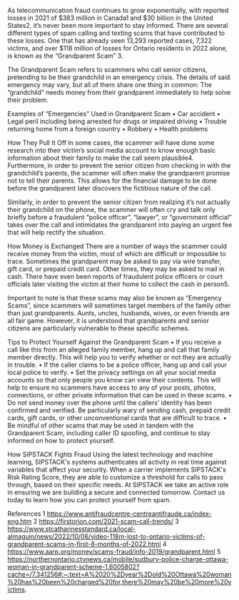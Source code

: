 As telecommunication fraud continues to grow exponentially, with reported losses in 2021 of $383 million in Canada1 and $30 billion in the United States2, it’s never been more important to stay informed. There are several different types of spam calling and texting scams that have contributed to these losses. One that has already seen 13,293 reported cases, 7,322 victims, and over $118 million of losses for Ontario residents in 2022 alone, is known as the “Grandparent Scam” 3.

The Grandparent Scam refers to scammers who call senior citizens, pretending to be their grandchild in an emergency crisis. The details of said emergency may vary, but all of them share one thing in common: The “grandchild” needs money from their grandparent immediately to help solve their problem. 

Examples of “Emergencies” Used in Grandparent Scam
•	Car accident
•	Legal peril including being arrested for drugs or impaired driving
•	Trouble returning home from a foreign country
•	Robbery
•	Health problems

How They Pull It Off
In some cases, the scammer will have done some research into their victim’s social media account to know enough basic information about their family to make the call seem plausible4. Furthermore, in order to prevent the senior citizen from checking in with the grandchild’s parents, the scammer will often make the grandparent promise not to tell their parents. This allows for the financial damage to be done before the grandparent later discovers the fictitious nature of the call. 

Similarly, in order to prevent the senior citizen from realizing it’s not actually their grandchild on the phone, the scammer will often cry and talk only briefly before a fraudulent “police officer”, “lawyer”, or “government official” takes over the call and intimidates the grandparent into paying an urgent fee that will help rectify the situation. 

How Money is Exchanged
There are a number of ways the scammer could receive money from the victim, most of which are difficult or impossible to trace. Sometimes the grandparent may be asked to pay via wire transfer, gift card, or prepaid credit card. Other times, they may be asked to mail in cash. There have even been reports of fraudulent police officers or court officials later visiting the victim at their home to collect the cash in person5. 

Important to note is that these scams may also be known as “Emergency Scams”, since scammers will sometimes target members of the family other than just grandparents. Aunts, uncles, husbands, wives, or even friends are all fair game. However, it is understood that grandparents and senior citizens are particularly vulnerable to these specific schemes. 

Tips to Protect Yourself Against the Grandparent Scam
•	If you receive a call like this from an alleged family member, hang up and call that family member directly. This will help you to verify whether or not they are actually in trouble.
•	If the caller claims to be a police officer, hang up and call your local police to verify.
•	Set the privacy settings on all your social media accounts so that only people you know can view their contents. This will help to ensure no scammers have access to any of your posts, photos, connections, or other private information that can be used in these scams.
•	Do not send money over the phone until the callers’ identity has been confirmed and verified. Be particularly wary of sending cash, prepaid credit cards, gift cards, or other unconventional cards that are difficult to trace. 
•	Be mindful of other scams that may be used in tandem with the Grandparent Scam, including caller ID spoofing, and continue to stay informed on how to protect yourself. 

How SIPSTACK Fights Fraud
Using the latest technology and machine learning, SIPSTACK's systems authenticates all activity in real time against variables that affect your security. When a carrier implements SIPSTACK's Risk Rating Score, they are able to customize a threshold for calls to pass through, based on their specific needs. At SIPSTACK we take an active role in ensuring we are building a secure and connected tomorrow. Contact us today to learn how you can protect yourself from spam.

References
1 https://www.antifraudcentre-centreantifraude.ca/index-eng.htm
2 https://firstorion.com/2021-scam-call-trends/
3 https://www.stcatharinesstandard.ca/local-almaguin/news/2022/10/06/video-118m-lost-to-ontario-victims-of-grandparent-scams-in-first-8-months-of-2022.html
4 https://www.aarp.org/money/scams-fraud/info-2019/grandparent.html
5 https://northernontario.ctvnews.ca/mobile/sudbury-police-charge-ottawa-woman-in-grandparent-scheme-1.6005802?cache=/7.341256#:~:text=A%2020%2Dyear%2Dold%20Ottawa%20woman%20has%20been%20charged%20for,there%20may%20be%20more%20victims.

